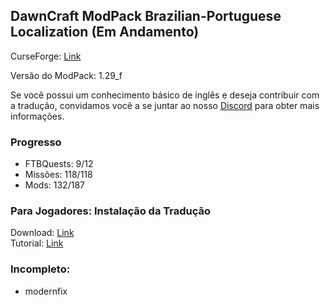 ## DawnCraft ModPack Brazilian-Portuguese Localization (Em Andamento)

CurseForge: [Link](https://www.curseforge.com/minecraft/modpacks/dawn-craft "DawnCraft - An Adventure RPG Modpack")

Versão do ModPack: 1.29_f

Se você possui um conhecimento básico de inglês e deseja contribuir com a tradução, convidamos você a se juntar ao nosso [Discord](https://discord.gg/QQxckfPWvz "DawnCraft - Tradução pt_br") para obter mais informações.

### Progresso

 - FTBQuests: 9/12
 - Missões: 118/118
 - Mods: 132/187

### Para Jogadores: Instalação da Tradução

Download: [Link](https://github.com/GMalvestiti/dawncraft_lang_pt_br/archive/refs/heads/main.zip)<br>
Tutorial: [Link](https://discord.com/channels/1093965596384833657/1118309439989104721 "Tutorial")

### Incompleto:

 - modernfix
